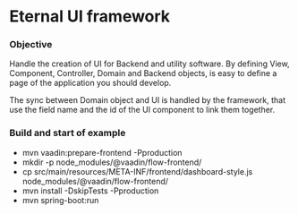 # Eternal UI framework

### Objective
Handle the creation of UI for Backend and utility software.
By defining View, Component, Controller, Domain and Backend objects,
is easy to define a page of the application you should develop.

The sync between Domain object and UI is handled by the framework, 
that use the field name and the id of the UI component to link them together.

### Build and start of example
- mvn vaadin:prepare-frontend -Pproduction
- mkdir -p node_modules/\@vaadin/flow-frontend/
- cp src/main/resources/META-INF/frontend/dashboard-style.js node_modules/\@vaadin/flow-frontend/
- mvn install -DskipTests -Pproduction
- mvn spring-boot:run

